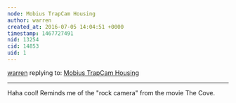 ```yaml
---
node: Mobius TrapCam Housing
author: warren
created_at: 2016-07-05 14:04:51 +0000
timestamp: 1467727491
nid: 13254
cid: 14853
uid: 1
---
```




[warren](../profile/warren) replying to: [Mobius TrapCam Housing](../notes/tonyc/07-01-2016/mobius-trapcam-housing)

----
Haha cool! Reminds me of the "rock camera" from the movie The Cove. 